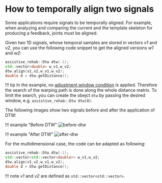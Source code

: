# How to temporally align two signals

Some applications require signals to be temporally aligned.
For example, when analyzing and comparing the current and the template skeleton for producing a feedback, joints must be aligned.

Given two 1D signals, whose temporal samples are stored in vectors _v1_ and _v2_, you can use the following code snippet to get the aligned versions _w1_ and _w2_:  

```cpp
assistive_rehab::Dtw dtw(-1);
std::vector<double> w_v1,w_v2;
dtw.align(v1,v2,w_v1,w_v2);
double d = dtw.getDistance();
```

!!! tip
    In the example, no [adjustment window condition](https://robotology.github.io/assistive-rehab/doc/doxygen/doc/html/group__dtw.html) is applied. Therefore the search of the warping path is done along the whole distance matrix.
    To limit the search, you can create the obejct `dtw` by passing the desired window, e.g. `assistive_rehab::Dtw dtw(8)`.

The following images show two signals before and after the application of DTW:

!!! example "Before DTW"
    ![before-dtw](https://user-images.githubusercontent.com/9716288/51757022-a70e7e80-20c2-11e9-9fc2-faee13550209.png)

!!! example "After DTW"
    ![after-dtw](https://user-images.githubusercontent.com/9716288/51757033-ad9cf600-20c2-11e9-8946-c31e25629a60.png)  


For the multidimensional case, the code can be adapted as following:

```cpp
assistive_rehab::Dtw dtw(-1);
std::vector<std::vector<double>> w_v1,w_v2;
dtw.align(v1,v2,w_v1,w_v2);
double d = dtw.getDistance();
```

!!! note
    _v1_ and _v2_ are defined as `std::vector<std::vector>`.

